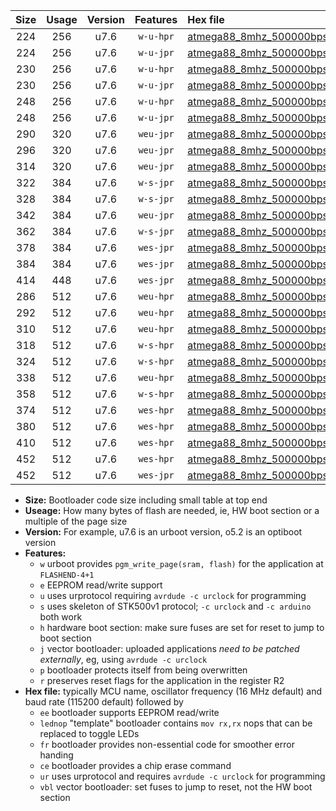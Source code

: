 |Size|Usage|Version|Features|Hex file|
|:-:|:-:|:-:|:-:|:--|
|224|256|u7.6|`w-u-hpr`|[atmega88_8mhz_500000bps_ur.hex](https://raw.githubusercontent.com/stefanrueger/urboot/main//atmega88_8mhz_500000bps_ur.hex)|
|224|256|u7.6|`w-u-jpr`|[atmega88_8mhz_500000bps_ur_vbl.hex](https://raw.githubusercontent.com/stefanrueger/urboot/main//atmega88_8mhz_500000bps_ur_vbl.hex)|
|230|256|u7.6|`w-u-hpr`|[atmega88_8mhz_500000bps_lednop_ur.hex](https://raw.githubusercontent.com/stefanrueger/urboot/main//atmega88_8mhz_500000bps_lednop_ur.hex)|
|230|256|u7.6|`w-u-jpr`|[atmega88_8mhz_500000bps_lednop_ur_vbl.hex](https://raw.githubusercontent.com/stefanrueger/urboot/main//atmega88_8mhz_500000bps_lednop_ur_vbl.hex)|
|248|256|u7.6|`w-u-hpr`|[atmega88_8mhz_500000bps_lednop_fr_ur.hex](https://raw.githubusercontent.com/stefanrueger/urboot/main//atmega88_8mhz_500000bps_lednop_fr_ur.hex)|
|248|256|u7.6|`w-u-jpr`|[atmega88_8mhz_500000bps_lednop_fr_ur_vbl.hex](https://raw.githubusercontent.com/stefanrueger/urboot/main//atmega88_8mhz_500000bps_lednop_fr_ur_vbl.hex)|
|290|320|u7.6|`weu-jpr`|[atmega88_8mhz_500000bps_ee_ur_vbl.hex](https://raw.githubusercontent.com/stefanrueger/urboot/main//atmega88_8mhz_500000bps_ee_ur_vbl.hex)|
|296|320|u7.6|`weu-jpr`|[atmega88_8mhz_500000bps_ee_lednop_ur_vbl.hex](https://raw.githubusercontent.com/stefanrueger/urboot/main//atmega88_8mhz_500000bps_ee_lednop_ur_vbl.hex)|
|314|320|u7.6|`weu-jpr`|[atmega88_8mhz_500000bps_ee_lednop_fr_ur_vbl.hex](https://raw.githubusercontent.com/stefanrueger/urboot/main//atmega88_8mhz_500000bps_ee_lednop_fr_ur_vbl.hex)|
|322|384|u7.6|`w-s-jpr`|[atmega88_8mhz_500000bps_vbl.hex](https://raw.githubusercontent.com/stefanrueger/urboot/main//atmega88_8mhz_500000bps_vbl.hex)|
|328|384|u7.6|`w-s-jpr`|[atmega88_8mhz_500000bps_lednop_vbl.hex](https://raw.githubusercontent.com/stefanrueger/urboot/main//atmega88_8mhz_500000bps_lednop_vbl.hex)|
|342|384|u7.6|`weu-jpr`|[atmega88_8mhz_500000bps_ee_lednop_fr_ce_ur_vbl.hex](https://raw.githubusercontent.com/stefanrueger/urboot/main//atmega88_8mhz_500000bps_ee_lednop_fr_ce_ur_vbl.hex)|
|362|384|u7.6|`w-s-jpr`|[atmega88_8mhz_500000bps_lednop_fr_vbl.hex](https://raw.githubusercontent.com/stefanrueger/urboot/main//atmega88_8mhz_500000bps_lednop_fr_vbl.hex)|
|378|384|u7.6|`wes-jpr`|[atmega88_8mhz_500000bps_ee_vbl.hex](https://raw.githubusercontent.com/stefanrueger/urboot/main//atmega88_8mhz_500000bps_ee_vbl.hex)|
|384|384|u7.6|`wes-jpr`|[atmega88_8mhz_500000bps_ee_lednop_vbl.hex](https://raw.githubusercontent.com/stefanrueger/urboot/main//atmega88_8mhz_500000bps_ee_lednop_vbl.hex)|
|414|448|u7.6|`wes-jpr`|[atmega88_8mhz_500000bps_ee_lednop_fr_vbl.hex](https://raw.githubusercontent.com/stefanrueger/urboot/main//atmega88_8mhz_500000bps_ee_lednop_fr_vbl.hex)|
|286|512|u7.6|`weu-hpr`|[atmega88_8mhz_500000bps_ee_ur.hex](https://raw.githubusercontent.com/stefanrueger/urboot/main//atmega88_8mhz_500000bps_ee_ur.hex)|
|292|512|u7.6|`weu-hpr`|[atmega88_8mhz_500000bps_ee_lednop_ur.hex](https://raw.githubusercontent.com/stefanrueger/urboot/main//atmega88_8mhz_500000bps_ee_lednop_ur.hex)|
|310|512|u7.6|`weu-hpr`|[atmega88_8mhz_500000bps_ee_lednop_fr_ur.hex](https://raw.githubusercontent.com/stefanrueger/urboot/main//atmega88_8mhz_500000bps_ee_lednop_fr_ur.hex)|
|318|512|u7.6|`w-s-hpr`|[atmega88_8mhz_500000bps.hex](https://raw.githubusercontent.com/stefanrueger/urboot/main//atmega88_8mhz_500000bps.hex)|
|324|512|u7.6|`w-s-hpr`|[atmega88_8mhz_500000bps_lednop.hex](https://raw.githubusercontent.com/stefanrueger/urboot/main//atmega88_8mhz_500000bps_lednop.hex)|
|338|512|u7.6|`weu-hpr`|[atmega88_8mhz_500000bps_ee_lednop_fr_ce_ur.hex](https://raw.githubusercontent.com/stefanrueger/urboot/main//atmega88_8mhz_500000bps_ee_lednop_fr_ce_ur.hex)|
|358|512|u7.6|`w-s-hpr`|[atmega88_8mhz_500000bps_lednop_fr.hex](https://raw.githubusercontent.com/stefanrueger/urboot/main//atmega88_8mhz_500000bps_lednop_fr.hex)|
|374|512|u7.6|`wes-hpr`|[atmega88_8mhz_500000bps_ee.hex](https://raw.githubusercontent.com/stefanrueger/urboot/main//atmega88_8mhz_500000bps_ee.hex)|
|380|512|u7.6|`wes-hpr`|[atmega88_8mhz_500000bps_ee_lednop.hex](https://raw.githubusercontent.com/stefanrueger/urboot/main//atmega88_8mhz_500000bps_ee_lednop.hex)|
|410|512|u7.6|`wes-hpr`|[atmega88_8mhz_500000bps_ee_lednop_fr.hex](https://raw.githubusercontent.com/stefanrueger/urboot/main//atmega88_8mhz_500000bps_ee_lednop_fr.hex)|
|452|512|u7.6|`wes-hpr`|[atmega88_8mhz_500000bps_ee_lednop_fr_ce.hex](https://raw.githubusercontent.com/stefanrueger/urboot/main//atmega88_8mhz_500000bps_ee_lednop_fr_ce.hex)|
|452|512|u7.6|`wes-jpr`|[atmega88_8mhz_500000bps_ee_lednop_fr_ce_vbl.hex](https://raw.githubusercontent.com/stefanrueger/urboot/main//atmega88_8mhz_500000bps_ee_lednop_fr_ce_vbl.hex)|

- **Size:** Bootloader code size including small table at top end
- **Useage:** How many bytes of flash are needed, ie, HW boot section or a multiple of the page size
- **Version:** For example, u7.6 is an urboot version, o5.2 is an optiboot version
- **Features:**
  + `w` urboot provides `pgm_write_page(sram, flash)` for the application at `FLASHEND-4+1`
  + `e` EEPROM read/write support
  + `u` uses urprotocol requiring `avrdude -c urclock` for programming
  + `s` uses skeleton of STK500v1 protocol; `-c urclock` and `-c arduino` both work
  + `h` hardware boot section: make sure fuses are set for reset to jump to boot section
  + `j` vector bootloader: uploaded applications *need to be patched externally*, eg, using `avrdude -c urclock`
  + `p` bootloader protects itself from being overwritten
  + `r` preserves reset flags for the application in the register R2
- **Hex file:** typically MCU name, oscillator frequency (16 MHz default) and baud rate (115200 default) followed by
  + `ee` bootloader supports EEPROM read/write
  + `lednop` "template" bootloader contains `mov rx,rx` nops that can be replaced to toggle LEDs
  + `fr` bootloader provides non-essential code for smoother error handing
  + `ce` bootloader provides a chip erase command
  + `ur` uses urprotocol and requires `avrdude -c urclock` for programming
  + `vbl` vector bootloader: set fuses to jump to reset, not the HW boot section
